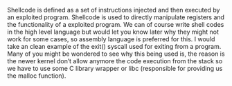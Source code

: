 Shellcode is defined as a set of instructions injected and then executed by an exploited program. Shellcode is used to directly manipulate registers and the functionality of a exploited program. We can of course write shell codes in the high level language but would let you know later why they might not work for some cases, so assembly language is preferred for this. I would take an clean example of the exit() syscall used for exiting from a program. Many of you might be wondered to see why this being used is, the reason is the newer kernel don’t allow anymore the code execution from the stack so we have to use some C library wrapper or libc (responsible for providing us the malloc function).
